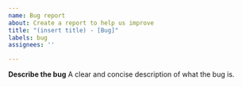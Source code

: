 ```yaml
---
name: Bug report
about: Create a report to help us improve
title: "(insert title) - [Bug]"
labels: bug
assignees: ''

---
```


**Describe the bug**
A clear and concise description of what the bug is.
